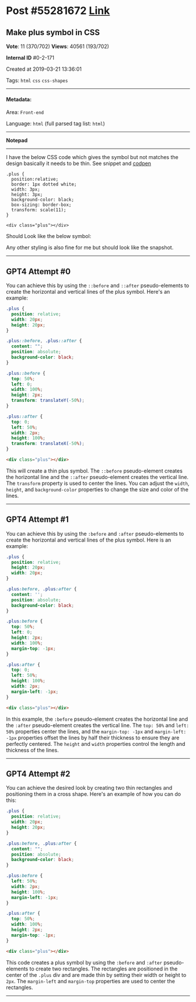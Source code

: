 
# Post \#55281672 [Link](https://stackoverflow.com/questions/55281672/)

## Make plus symbol in CSS

**Vote**: 11 (370/702) **Views**: 40561 (193/702) 

**Internal ID** \#0-2-171

Created at 2019-03-21 13:36:01

Tags: `html` `css` `css-shapes`

----------

#### Metadata:

Area: `Front-end`

Language: `html` (full parsed tag list: `html`)

----------

**Notepad**


----------

I have the below CSS code which gives the  symbol but not matches the design basically it needs to be thin. See snippet and [codpen](https://codepen.io/anon/pen/ywQOqQ)

```
.plus {
  position:relative;
  border: 1px dotted white;
  width: 3px;
  height: 3px;
  background-color: black;
  box-sizing: border-box;
  transform: scale(11);
}
```
```
<div class="plus"></div>
```



Should Look like the below symbol: [](https://i.stack.imgur.com/Uc3zT.png)

Any other styling is also fine for me but should look like the snapshot.


----------
        
## GPT4 Attempt \#0

You can achieve this by using the `::before` and `::after` pseudo-elements to create the horizontal and vertical lines of the plus symbol. Here's an example:

```css
.plus {
  position: relative;
  width: 20px;
  height: 20px;
}

.plus::before, .plus::after {
  content: "";
  position: absolute;
  background-color: black;
}

.plus::before {
  top: 50%;
  left: 0;
  width: 100%;
  height: 2px;
  transform: translateY(-50%);
}

.plus::after {
  top: 0;
  left: 50%;
  width: 2px;
  height: 100%;
  transform: translateX(-50%);
}
```
```html
<div class="plus"></div>
```

This will create a thin plus symbol. The `::before` pseudo-element creates the horizontal line and the `::after` pseudo-element creates the vertical line. The `transform` property is used to center the lines. You can adjust the `width`, `height`, and `background-color` properties to change the size and color of the lines.

--------

## GPT4 Attempt \#1

You can achieve this by using the `:before` and `:after` pseudo-elements to create the horizontal and vertical lines of the plus symbol. Here is an example:

```css
.plus {
  position: relative;
  height: 20px;
  width: 20px;
}

.plus:before, .plus:after {
  content: '';
  position: absolute;
  background-color: black;
}

.plus:before {
  top: 50%;
  left: 0;
  height: 2px;
  width: 100%;
  margin-top: -1px;
}

.plus:after {
  top: 0;
  left: 50%;
  height: 100%;
  width: 2px;
  margin-left: -1px;
}
```

```html
<div class="plus"></div>
```

In this example, the `:before` pseudo-element creates the horizontal line and the `:after` pseudo-element creates the vertical line. The `top: 50%` and `left: 50%` properties center the lines, and the `margin-top: -1px` and `margin-left: -1px` properties offset the lines by half their thickness to ensure they are perfectly centered. The `height` and `width` properties control the length and thickness of the lines.

--------

## GPT4 Attempt \#2

You can achieve the desired look by creating two thin rectangles and positioning them in a cross shape. Here's an example of how you can do this:

```css
.plus {
  position: relative;
  width: 20px;
  height: 20px;
}

.plus:before, .plus:after {
  content: "";
  position: absolute;
  background-color: black;
}

.plus:before {
  left: 50%;
  width: 2px;
  height: 100%;
  margin-left: -1px;
}

.plus:after {
  top: 50%;
  width: 100%;
  height: 2px;
  margin-top: -1px;
}
```

```html
<div class="plus"></div>
```

This code creates a plus symbol by using the `:before` and `:after` pseudo-elements to create two rectangles. The rectangles are positioned in the center of the `.plus` div and are made thin by setting their width or height to `2px`. The `margin-left` and `margin-top` properties are used to center the rectangles.

--------
